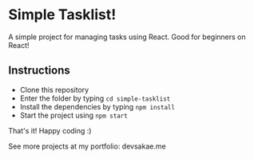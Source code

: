 # Simple Tasklist!
A simple project for managing tasks using React. Good for beginners on React!

## Instructions
* Clone this repository
* Enter the folder by typing <code>cd simple-tasklist</code>
* Install the dependencies by typing <code>npm install</code>
* Start the project using <code>npm start</code>

That's it! Happy coding :)

See more projects at my portfolio: devsakae.me
